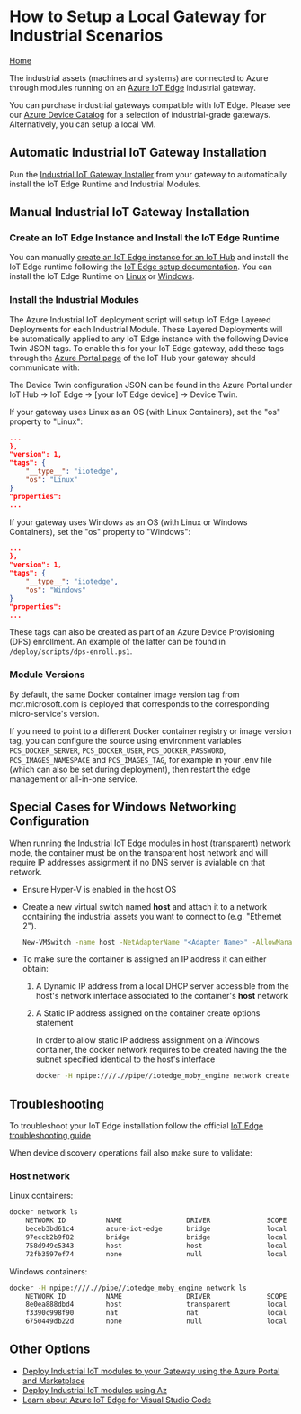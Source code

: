 # How to Setup a Local Gateway for Industrial Scenarios

[Home](readme.md)

The industrial assets (machines and systems) are connected to Azure through modules running on an [Azure IoT Edge](https://azure.microsoft.com/services/iot-edge/) industrial gateway.

You can purchase industrial gateways compatible with IoT Edge. Please see our [Azure Device Catalog](https://catalog.azureiotsolutions.com/alldevices?filters={"18":["1"]}) for a selection of industrial-grade gateways. Alternatively, you can setup a local VM.

## Automatic Industrial IoT Gateway Installation

Run the [Industrial IoT Gateway Installer](quickstart-gateway-installer.md) from your gateway to automatically install the IoT Edge Runtime and Industrial Modules.

## Manual Industrial IoT Gateway Installation

### Create an IoT Edge Instance and Install the IoT Edge Runtime

You can manually [create an IoT Edge instance for an IoT Hub](https://docs.microsoft.com/en-us/azure/iot-edge/how-to-register-device) and install the IoT Edge runtime following the [IoT Edge setup documentation](https://docs.microsoft.com/en-us/azure/iot-edge/). You can install the IoT Edge Runtime on [Linux](https://docs.microsoft.com/en-us/azure/iot-edge/how-to-install-iot-edge-linux) or [Windows](https://docs.microsoft.com/en-us/azure/iot-edge/how-to-install-iot-edge-windows).

### Install the Industrial Modules

The Azure Industrial IoT deployment script will setup IoT Edge Layered Deployments for each Industrial Module. These Layered Deployments will be automatically applied to any IoT Edge instance with the following Device Twin JSON tags. To enable this for your IoT Edge gateway, add these tags through the [Azure Portal page](http://portal.azure.com) of the IoT Hub your gateway should communicate with:

The Device Twin configuration JSON can be found in the Azure Portal under IoT Hub -> IoT Edge -> [your IoT Edge device] -> Device Twin.

If your gateway uses Linux as an OS (with Linux Containers), set the "os" property to "Linux":

```json
... 
},
"version": 1,
"tags": {
    "__type__": "iiotedge",
    "os": "Linux"    
}
"properties": 
...
```

If your gateway uses Windows as an OS (with Linux or Windows Containers), set the "os" property to "Windows":

```json
...
},
"version": 1,
"tags": {
    "__type__": "iiotedge",
    "os": "Windows"
}
"properties": 
...
```

These tags can also be created as part of an Azure Device Provisioning (DPS) enrollment.  An example of the latter can be found in `/deploy/scripts/dps-enroll.ps1`.

### Module Versions

By default, the same Docker container image version tag from mcr.microsoft.com is deployed that corresponds to the corresponding micro-service's version.

If you need to point to a different Docker container registry or image version tag, you can configure the source using environment variables `PCS_DOCKER_SERVER`, `PCS_DOCKER_USER`, `PCS_DOCKER_PASSWORD`, `PCS_IMAGES_NAMESPACE` and `PCS_IMAGES_TAG`, for example in your .env file (which can also be set during deployment), then restart the edge management or all-in-one service.

## Special Cases for Windows Networking Configuration

When running the Industrial IoT Edge modules in host (transparent) network mode, the container must be on the transparent host network and will require IP addresses assignment if no DNS server is avialable on that network.

- Ensure Hyper-V is enabled in the host OS
- Create a new virtual switch named **host** and attach it to a network containing the industrial assets you want to connect to (e.g. "Ethernet 2").

    ```bash
    New-VMSwitch -name host -NetAdapterName "<Adapter Name>" -AllowManagementOS $true
    ```

- To make sure the container is assigned an IP address it can either obtain:

    1. A Dynamic IP address from a local DHCP server accessible from the host's network interface associated to the container's **host** network  

    2. A Static IP address assigned on the container create options statement
        
        In order to allow static IP address assignment on a Windows container, the docker network requires to be created having the the subnet specified identical to the host's interface

        ```bash
        docker -H npipe:////.//pipe//iotedge_moby_engine network create -d transparent -o com.docker.network.windowsshim.interface="Ethernet 2" -o com.docker.network.windowsshim.networkname=host --subnet=192.168.30.0/24 --gateway=192.168.30.1 host
        ```

## Troubleshooting

To troubleshoot your IoT Edge installation follow the official [IoT Edge troubleshooting guide](https://docs.microsoft.com/en-us/azure/iot-edge/troubleshoot)

When device discovery operations fail also make sure to validate:

### Host network

Linux containers:

```bash
docker network ls
    NETWORK ID          NAME                DRIVER              SCOPE
    beceb3bd61c4        azure-iot-edge      bridge              local
    97eccb2b9f82        bridge              bridge              local
    758d949c5343        host                host                local
    72fb3597ef74        none                null                local
```

Windows containers:

```bash
docker -H npipe:////.//pipe//iotedge_moby_engine network ls
    NETWORK ID          NAME                DRIVER              SCOPE
    8e0ea888dbd4        host                transparent         local
    f3390c998f90        nat                 nat                 local
    6750449db22d        none                null                local
```

## Other Options

- [Deploy Industrial IoT modules to your Gateway using the Azure Portal and Marketplace](howto-deploy-modules-portal.md)
- [Deploy Industrial IoT modules using Az](howto-deploy-modules-az.md)
- [Learn about Azure IoT Edge for Visual Studio Code](https://github.com/microsoft/vscode-azure-iot-edge)
